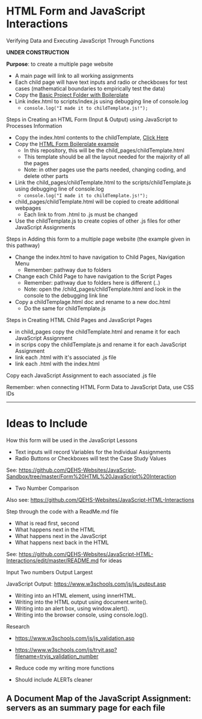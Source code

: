 # HTML Form and JavaScript Interactions
Verifying Data and Executing JavaScript Through Functions

**UNDER CONSTRUCTION**

**Purpose**: to create a multiple page website
- A main page will link to all working assignments
- Each child page will have text inputs and radio or checkboxes for test cases (mathematical boundaries to empirically test the data)
- Copy the <a href="https://github.com/MercersKitchen/CS20/tree/master/Websites/Intermediate%20Boilerplate/Basic%20Project%20Folder%20with%20Boilerplate">Basic Project Folder with Boilerplate</a>
- Link index.html to scripts/index.js using debugging line of console.log
  - ```console.log("I made it to childTemplate.js!");```

Steps in Creating an HTML Form (Input & Output) using JavaScript to Processes Information
- Copy the index.html contents to the childTemplate, <a href="https://github.com/MercersKitchen/CS20/blob/master/Websites/Intermediate%20Boilerplate/Basic%20Project%20Folder%20with%20Boilerplate/index.html">Click Here</a>
- Copy the <a href="https://github.com/MercersKitchen/CS20/tree/master/Websites/Intermediate%20Boilerplate/Basic%20Form%20Collection">HTML Form Boilerplate example</a>
  - In this repository, this will be the child_pages/childTemplate.html
  - This template should be all the layout needed for the majority of all the pages
  - Note: in other pages use the parts needed, changing coding, and delete other parts
- Link the child_pages/childTemplate.html to the scripts/childTemplate.js using debugging line of console.log
  - ```console.log("I made it to childTemplate.js!");```
- child_pages/childTemplate.html will be copied to create additional webpages
  - Each link to from .html to .js must be changed
- Use the childTemplate.js to create copies of other .js files for other JavaScript Assignments

Steps in Adding this form to a multiple page website (the example given in this pathway)
- Change the index.html to have navigation to Child Pages, Navigation Menu
  - Remember: pathway due to folders
- Change each Child Page to have navigation to the Script Pages
  - Remember: pathway due to folders here is different (..)
  - Note: open the /child_pages/childTemplate.html and look in the console to the debugging link line
- Copy a childTemplage.html doc and rename to a new doc.html
  - Do the same for childTemplate.js

Steps in Creating HTML Child Pages and JavaScript Pages
- in child_pages copy the childTemplate.html and rename it for each JavaScript Assignment
- in scrips copy the childTemplate.js and rename it for each JavaScript Assignment
- link each .html with it's associated .js file
- link each .html with the index.html

Copy each JavaScript Assignment to each associated .js file

Remember: when connecting HTML Form Data to JavaScript Data, use CSS IDs

---

# Ideas to Include

How this form will be used in the JavaScript Lessons
- Text inputs will record Variables for the Individual Assignments
- Radio Buttons or Checkboxes will test the Case Study Values

See: https://github.com/QEHS-Websites/JavaScript-Sandbox/tree/master/Form%20HTML%20JavaScript%20Interaction
- Two Number Comparison

Also see: https://github.com/QEHS-Websites/JavaScript-HTML-Interactions

Step through the code with a ReadMe.md file
- What is read first, second
- What happens next in the HTML
- What happens next in the JavaScript
- What happens next back in the HTML

See: https://github.com/QEHS-Websites/JavaScript-HTML-Interactions/edit/master/README.md for ideas

Input Two numbers
Output Largest

JavaScript Output: https://www.w3schools.com/js/js_output.asp
- Writing into an HTML element, using innerHTML.
- Writing into the HTML output using document.write().
- Writing into an alert box, using window.alert().
- Writing into the browser console, using console.log().

Research
- https://www.w3schools.com/js/js_validation.asp
- https://www.w3schools.com/js/tryit.asp?filename=tryjs_validation_number

- Reduce code my writing more functions
- Should include ALERTs cleaner

A Document Map of the JavaScript Assignment: servers as an summary page for each file
---
